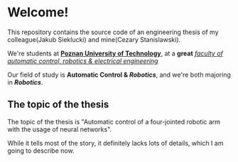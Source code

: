 # Welcome!
This repository contains the source code of an engineering thesis of my colleague(Jakub Sieklucki) and mine(Cezary Stanislawski).

We're students at [**Poznan University of Technology**](https://put.poznan.pl/), at a **great** [*faculty of automatic control, robotics & electrical engineering*](https://goo.gl/maps/L2rSoj7zUiYd6xue9)

Our field of study is **Automatic Control & _Robotics_**, and we're both majoring in **_Robotics_**.

## The topic of the thesis
The topic of the thesis is "Automatic control of a four-jointed robotic arm with the usage of neural networks". 

While it tells most of the story, it definitely lacks lots of details, which I am going to describe now.